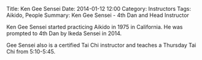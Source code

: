 Title: Ken Gee Sensei
Date: 2014-01-12 12:00
Category: Instructors
Tags: Aikido, People
Summary: Ken Gee Sensei - 4th Dan and Head Instructor

Ken Gee Sensei started practicing Aikido in 1975 in California. He 
was prompted to 4th Dan by Ikeda Sensei in 2014.

Gee Sensei also is a certified Tai Chi instructor and teaches a
Thursday Tai Chi from 5:10-5:45.

